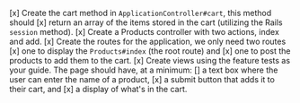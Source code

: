 [x] Create the cart method in `ApplicationController#cart`, this method should 
[x] return an array of the items stored in the cart (utilizing the Rails `session` method).
[x] Create a Products controller with two actions, index and add.
[x] Create the routes for the application, we only need two routes
     [x] one to display the `Products#index` (the root route) and 
     [x] one to post the products to add them to the cart.
[x] Create views using the feature tests as your guide. 
     The page should have, at a minimum: 
     [] a text box where the user can enter the name of a product, 
     [x] a submit button that adds it to their cart, and 
     [x] a display of what's in the cart.